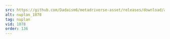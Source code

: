 ```yaml
---
src: https://github.com/Dadaism6/metadriverse-asset/releases/download/assetsv1.0.4/nuplan_1078.mp4
alt: nuplan_1078
tag: nuplan
vid: 1078
order: 136
---
```

